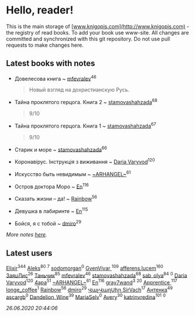 # Hello, reader!
This is the main storage of [www.knigopis.com](http://www.knigopis.com) - the registry of read books.
To add your book use www-site. All changes are committed and synchronized with this git repository.
Do not use pull requests to make changes here.


## Latest books with notes
* Довелесова книга ~ [mfevralev](users/140/140966150-vkontakte)<sup>46</sup>
    > Новый взгляд на дохристианскую Русь.

* Тайна проклятого герцога. Книга 2 ~ [stamovashahzada](users/310/310646815-vkontakte)<sup>68</sup>
    > 9/10

* Тайна проклятого герцога. Книга 1 ~ [stamovashahzada](users/310/310646815-vkontakte)<sup>67</sup>
    > 9/10

* Старик и море ~ [stamovashahzada](users/310/310646815-vkontakte)<sup>66</sup>

* Коронавірус. Інструкція з виживання ~ [Daria Varyvod](users/829/829893410524253-facebook)<sup>120</sup>

* Искусство быть невидимым ~ [~ARHANGEL~](users/642/64251996-vkontakte)<sup>61</sup>

* Остров доктора Моро ~ [En](users/333/333646551-vkontakte)<sup>116</sup>

* Сказать жизни – да! ~ [Rainbow](users/109/109787328219839805802-google)<sup>56</sup>

* Девушка в лабиринте ~ [En](users/333/333646551-vkontakte)<sup>115</sup>

* Бойся, я с тобой ~ [dmiro](users/571/5714115-vkontakte)<sup>29</sup>


_More notes [here](latest_books_with_notes.md)._


## Latest users
[Elixir](users/115/115826717712507836033-google)<sup>344</sup> 
[Aleks](users/117/117835844513813219393-google)<sup>80</sup> 
[](users/104/104731829794763834502-google)<sup>7</sup> 
[sodomorgan](users/101/101526240567453573875-google)<sup>0</sup> 
[GvenVivar ](users/158/158266434925901-facebook)<sup>109</sup> 
[afferens.lucem](users/196/196071655-vkontakte)<sup>160</sup> 
[ЗаяцЛис](users/112/112388384595246311466-google)<sup>26</sup> 
[Таньчик](users/209/2096581563762610-facebook)<sup>85</sup> 
[mfevralev](users/140/140966150-vkontakte)<sup>46</sup> 
[stamovashahzada](users/310/310646815-vkontakte)<sup>68</sup> 
[sab_olya](users/139/139338401-vkontakte)<sup>84</sup> 
[](users/241/2417202-vkontakte)<sup>0</sup> 
[Daria Varyvod](users/829/829893410524253-facebook)<sup>120</sup> 
[4apa](users/117/117392596378069249667-google)<sup>51</sup> 
[~ARHANGEL~](users/642/64251996-vkontakte)<sup>61</sup> 
[En](users/333/333646551-vkontakte)<sup>116</sup> 
[gray7wand](users/110/110080946273609412257-google)<sup>3</sup> 
[](users/153/1537586159620888-facebook)<sup>20</sup> 
[Apprentice ](users/528/52821952-vkontakte)<sup>117</sup> 
[longe_coffee](users/369/369557556-vkontakte)<sup>1</sup> 
[Rainbow](users/109/109787328219839805802-google)<sup>56</sup> 
[dmiro](users/571/5714115-vkontakte)<sup>29</sup> 
[ՎաչՎաղՍիր SirVach](users/113/1130000004300166-yandex)<sup>17</sup> 
[Антенка](users/118/118158645037334943900-google)<sup>49</sup> 
[ascargb](users/101/10125314-vkontakte)<sup>0</sup> 
[Dandelion_Wine](users/586/58602788-vkontakte)<sup>39</sup> 
[MariaSelv](users/111/111954412181372496903-google)<sup>0</sup> 
[Avery](users/567/56734832-yandex)<sup>30</sup> 
[katrinvredina](users/233/2336755-vkontakte)<sup>101</sup> 
[](users/182/18276342038-instagram)<sup>0</sup> 


_26.06.2020 20:44:06_
